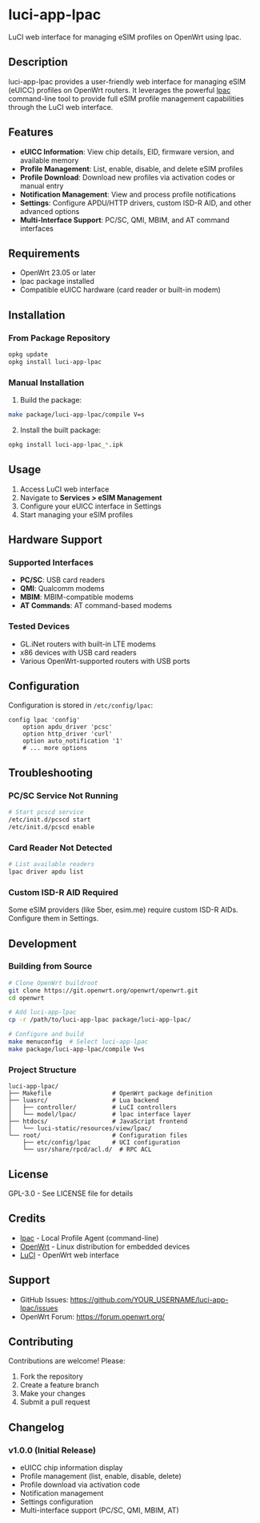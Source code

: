 # luci-app-lpac

LuCI web interface for managing eSIM profiles on OpenWrt using lpac.

## Description

luci-app-lpac provides a user-friendly web interface for managing eSIM (eUICC) profiles on OpenWrt routers. It leverages the powerful [lpac](https://github.com/estkme-group/lpac) command-line tool to provide full eSIM profile management capabilities through the LuCI web interface.

## Features

- **eUICC Information**: View chip details, EID, firmware version, and available memory
- **Profile Management**: List, enable, disable, and delete eSIM profiles
- **Profile Download**: Download new profiles via activation codes or manual entry
- **Notification Management**: View and process profile notifications
- **Settings**: Configure APDU/HTTP drivers, custom ISD-R AID, and other advanced options
- **Multi-Interface Support**: PC/SC, QMI, MBIM, and AT command interfaces

## Requirements

- OpenWrt 23.05 or later
- lpac package installed
- Compatible eUICC hardware (card reader or built-in modem)

## Installation

### From Package Repository

```bash
opkg update
opkg install luci-app-lpac
```

### Manual Installation

1. Build the package:
```bash
make package/luci-app-lpac/compile V=s
```

2. Install the built package:
```bash
opkg install luci-app-lpac_*.ipk
```

## Usage

1. Access LuCI web interface
2. Navigate to **Services > eSIM Management**
3. Configure your eUICC interface in Settings
4. Start managing your eSIM profiles

## Hardware Support

### Supported Interfaces

- **PC/SC**: USB card readers
- **QMI**: Qualcomm modems
- **MBIM**: MBIM-compatible modems
- **AT Commands**: AT command-based modems

### Tested Devices

- GL.iNet routers with built-in LTE modems
- x86 devices with USB card readers
- Various OpenWrt-supported routers with USB ports

## Configuration

Configuration is stored in `/etc/config/lpac`:

```
config lpac 'config'
    option apdu_driver 'pcsc'
    option http_driver 'curl'
    option auto_notification '1'
    # ... more options
```

## Troubleshooting

### PC/SC Service Not Running

```bash
# Start pcscd service
/etc/init.d/pcscd start
/etc/init.d/pcscd enable
```

### Card Reader Not Detected

```bash
# List available readers
lpac driver apdu list
```

### Custom ISD-R AID Required

Some eSIM providers (like 5ber, esim.me) require custom ISD-R AIDs. Configure them in Settings.

## Development

### Building from Source

```bash
# Clone OpenWrt buildroot
git clone https://git.openwrt.org/openwrt/openwrt.git
cd openwrt

# Add luci-app-lpac
cp -r /path/to/luci-app-lpac package/luci-app-lpac/

# Configure and build
make menuconfig  # Select luci-app-lpac
make package/luci-app-lpac/compile V=s
```

### Project Structure

```
luci-app-lpac/
├── Makefile                 # OpenWrt package definition
├── luasrc/                  # Lua backend
│   ├── controller/          # LuCI controllers
│   └── model/lpac/          # lpac interface layer
├── htdocs/                  # JavaScript frontend
│   └── luci-static/resources/view/lpac/
└── root/                    # Configuration files
    ├── etc/config/lpac      # UCI configuration
    └── usr/share/rpcd/acl.d/  # RPC ACL
```

## License

GPL-3.0 - See LICENSE file for details

## Credits

- [lpac](https://github.com/estkme-group/lpac) - Local Profile Agent (command-line)
- [OpenWrt](https://openwrt.org/) - Linux distribution for embedded devices
- [LuCI](https://github.com/openwrt/luci) - OpenWrt web interface

## Support

- GitHub Issues: https://github.com/YOUR_USERNAME/luci-app-lpac/issues
- OpenWrt Forum: https://forum.openwrt.org/

## Contributing

Contributions are welcome! Please:

1. Fork the repository
2. Create a feature branch
3. Make your changes
4. Submit a pull request

## Changelog

### v1.0.0 (Initial Release)

- eUICC chip information display
- Profile management (list, enable, disable, delete)
- Profile download via activation code
- Notification management
- Settings configuration
- Multi-interface support (PC/SC, QMI, MBIM, AT)
